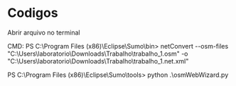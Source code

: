 # Codigos

Abrir arquivo no terminal

CMD:
PS C:\Program Files (x86)\Eclipse\Sumo\bin> netConvert 
--osm-files "C:\Users\laboratorio\Downloads\Trabalho\trabalho_1.osm" -o "C:\Users\laboratorio\Downloads\Trabalho\trabalho_1.net.xml"

PS C:\Program Files (x86)\Eclipse\Sumo\tools> python .\osmWebWizard.py
